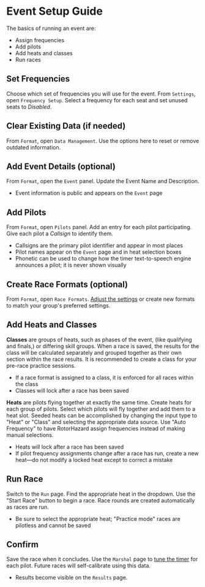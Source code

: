 # Event Setup Guide

The basics of running an event are:
- Assign frequencies
- Add pilots
- Add heats and classes
- Run races

## Set Frequencies
Choose which set of frequencies you will use for the event. From `Settings`, open `Frequency Setup`. Select a frequency for each seat and set unused seats to *Disabled*.

## Clear Existing Data (if needed)
From `Format`, open `Data Management`. Use the options here to reset or remove outdated information.

## Add Event Details (optional)
From `Format`, open the `Event` panel. Update the Event Name and Description.

- Event information is public and appears on the `Event` page

## Add Pilots
From `Format`, open `Pilots` panel. Add an entry for each pilot participating. Give each pilot a *Callsign* to identify them.

- Callsigns are the primary pilot identifier and appear in most places
- Pilot names appear on the `Event` page and in heat selection boxes
- Phonetic can be used to change how the timer text-to-speech engine announces a pilot; it is never shown visually

## Create Race Formats (optional)
From `Format`, open `Race Formats`. [Adjust the settings](User%20Guide.md#race-format) or create new formats to match your group's preferred settings.

## Add Heats and Classes
**Classes** are groups of heats, such as phases of the event, (like qualifying and finals,) or differing skill groups. When a race is saved, the results for the class will be calculated separately and grouped together as their own section within the race results. It is recommended to create a class for your pre-race practice sessions.

- If a race format is assigned to a class, it is enforced for all races within the class
- Classes will lock after a race has been saved

**Heats** are pilots flying together at exactly the same time. Create heats for each group of pilots. Select which pilots will fly together and add them to a heat slot. Seeded heats can be accomplished by changing the input type to "Heat" or "Class" and selecting the appropriate data source. Use "Auto Frequency" to have RotorHazard assign frequencies instead of making manual selections.

- Heats will lock after a race has been saved
- If pilot frequency assignments change after a race has run, create a new heat—do not modify a locked heat except to correct a mistake

## Run Race
Switch to the `Run` page. Find the appropriate heat in the dropdown. Use the "Start Race" button to begin a race. Race rounds are created automatically as races are run.

- Be sure to select the appropriate heat; "Practice mode" races are pilotless and cannot be saved

## Confirm
Save the race when it concludes. Use the `Marshal` page to [tune the timer](Tuning%20Parameters.md) for each pilot. Future races will self-calibrate using this data.

- Results become visible on the `Results` page.
